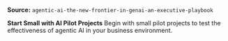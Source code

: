 **Source:** `agentic-ai-the-new-frontier-in-genai-an-executive-playbook`

**Start Small with AI Pilot Projects**
Begin with small pilot projects to test the effectiveness of agentic AI in your business environment.
